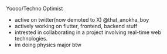 Yoooo/Techno Optimist
- active on twitter(now demoted to X) @that_anokha_boy
- actively working on flutter, frontend, backend stuff
- intrested in collaborating in a project involving real-time web technologies.
- im doing physics major btw


<!--
**sonigeez/sonigeez** is a ✨ _special_ ✨ repository because its `README.md` (this file) appears on your GitHub profile.

Here are some ideas to get you started:

- 🔭 I’m currently working on ...
- 🌱 I’m currently learning ...
- 👯 I’m looking to collaborate on ...
- 🤔 I’m looking for help with ...
- 💬 Ask me about ...
- 📫 How to reach me: ...
- 😄 Pronouns: ...
- ⚡ Fun fact: ...
-->
